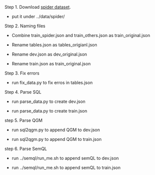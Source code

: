 Step 1.  Download [spider dataset](https://drive.google.com/a/dblab.postech.ac.kr/uc?export=download&confirm=96wR&id=11icoH_EA-NYb0OrPTdehRWm_d7-DIzWX).   

 - put it under ../data/spider/  

Step 2.  Naming files
  
 - Combine train_spider.json and train_others.json as train_original.json
   
 - Rename tables.json as tables_origianl.json  
 
 - Rename dev.json as dev_original.json
   
 - Rename train.json as train_original.json
     
  
Step 3. Fix errors

 - run fix_data.py to fix erros in tables.json  

Step 4. Parse SQL

 - run parse_data.py to create dev.json
   
 - run parse_data.py to create train.json  

step 5. Parse QGM

 - run sql2qgm.py to append QGM to dev.json  
 
 - run sql2qgm.py to append QGM to train.json  

step 6. Parse SemQL

 - run ../semql/run_me.sh to append semQL to dev.json
   
 - run ../semql/run_me.sh to append semQL to train.json   
 
